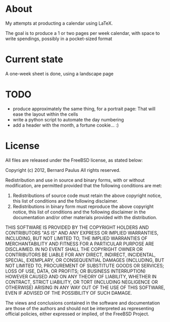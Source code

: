 About
=====

My attempts at producting a calendar using LaTeX.

The goal is to produce a 1 or two pages per week calendar, with space
to write spendings, possibly in a pocket-sized format

Current state
=============

A one-week sheet is done, using a landscape page

TODO
====

* produce approximately the same thing, for a portrait page:
  That will ease the layout within the cells
* write a python script to automate the day numbering
* add a header with the month, a fortune cookie... :)

License
=======

All files are released under the FreeBSD license, as stated below:

Copyright (c) 2012, Bernard Paulus
All rights reserved.

Redistribution and use in source and binary forms, with or without
modification, are permitted provided that the following conditions are met: 

1. Redistributions of source code must retain the above copyright notice, this
   list of conditions and the following disclaimer. 
2. Redistributions in binary form must reproduce the above copyright notice,
   this list of conditions and the following disclaimer in the documentation
   and/or other materials provided with the distribution. 

THIS SOFTWARE IS PROVIDED BY THE COPYRIGHT HOLDERS AND CONTRIBUTORS "AS IS" AND
ANY EXPRESS OR IMPLIED WARRANTIES, INCLUDING, BUT NOT LIMITED TO, THE IMPLIED
WARRANTIES OF MERCHANTABILITY AND FITNESS FOR A PARTICULAR PURPOSE ARE
DISCLAIMED. IN NO EVENT SHALL THE COPYRIGHT OWNER OR CONTRIBUTORS BE LIABLE FOR
ANY DIRECT, INDIRECT, INCIDENTAL, SPECIAL, EXEMPLARY, OR CONSEQUENTIAL DAMAGES
(INCLUDING, BUT NOT LIMITED TO, PROCUREMENT OF SUBSTITUTE GOODS OR SERVICES;
LOSS OF USE, DATA, OR PROFITS; OR BUSINESS INTERRUPTION) HOWEVER CAUSED AND
ON ANY THEORY OF LIABILITY, WHETHER IN CONTRACT, STRICT LIABILITY, OR TORT
(INCLUDING NEGLIGENCE OR OTHERWISE) ARISING IN ANY WAY OUT OF THE USE OF THIS
SOFTWARE, EVEN IF ADVISED OF THE POSSIBILITY OF SUCH DAMAGE.

The views and conclusions contained in the software and documentation are those
of the authors and should not be interpreted as representing official policies, 
either expressed or implied, of the FreeBSD Project.

